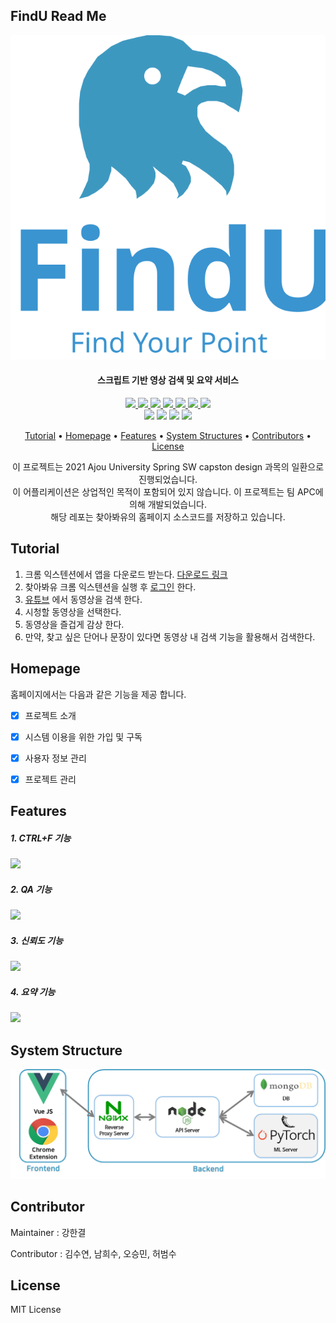 ## FindU Read Me

<p align="center">
    <img src="pics/logo-com.svg"/>
</p>
<h4 align="center">스크립트 기반 영상 검색 및 요약 서비스</h4>
<p align="center">
    <a href="https://github.com/SWCapstone2021/WebPage/actions/workflows/mian.yml">
        <img src="https://github.com/SWCapstone2021/WebPage/actions/workflows/mian.yml/badge.svg"/>
    </a> 
    <a href="https://github.com/SWCapstone2021/WebPage/actions/workflows/dev.yml">
        <img src="https://github.com/SWCapstone2021/WebPage/actions/workflows/dev.yml/badge.svg?branch=dev"/>
    </a>
    <a href="https://github.com/SWCapstone2021/WebPage/actions/workflows/preview.yml">
        <img src="https://github.com/SWCapstone2021/WebPage/actions/workflows/preview.yml/badge.svg?branch=dev"/>
    </a>	
    <a href="https://github.com/SWCapstone2021/WebPage/issues">
        <img src="https://img.shields.io/github/issues/SWCapstone2021/WebPage"/>
    </a>
    <a href="https://github.com/SWCapstone2021/WebPage/pulls">
        <img src="https://img.shields.io/github/forks/SWCapstone2021/WebPage"/>
    </a>
    <a href="https://github.com/SWCapstone2021/WebPage/stargazers">
        <img src="https://img.shields.io/github/stars/SWCapstone2021/WebPage"/>
    </a>
    <a href="https://github.com/SWCapstone2021/WebPage/blob/main/LICENSE">
        <img src="https://img.shields.io/github/license/SWCapstone2021/WebPage"/>
    </a> <br/>
    <img src="https://img.shields.io/badge/Nuxt.js-00C58E?style=flat-square&logo=nuxt.js&logoColor=white"/>
    <img src="https://img.shields.io/badge/Built with Firebase-FFCA28?style=flat-square&logo=Firebase&logoColor=white"/>
    <img src="https://img.shields.io/badge/Vue-4FC08D?style=flat-square&logo=Vue-dot-js&logoColor=white"/>
    <img src="https://img.shields.io/badge/Vuetify-1867C0?style=flat-square&logo=Vuetify&logoColor=white"/>
</p>
<p align="center">
  <a href="#tutorial">Tutorial</a></a> • 
  <a href="#homepage">Homepage</a> •  
  <a href="#features">Features</a> •  
  <a href="#system-structures">System Structures</a> • 
  <a href="#contributors">Contributors</a> • 
  <a href="#license">License</a>
</p>
<p align="center">
    이 프로젝트는 2021 Ajou University Spring SW capston design 과목의 일환으로 진행되었습니다. <br/>
    이 어플리케이션은 상업적인 목적이 포함되어 있지 않습니다. 
    이 프로젝트는 팀 APC에 의해 개발되었습니다.<br/>
    해당 레포는 찾아봐유의 홈페이지 소스코드를 저장하고 있습니다.     
</p>







## Tutorial

1. 크롬 익스텐션에서 앱을 다운로드 받는다. [다운로드 링크](https://github.com/SWCapstone2021/chrome-extension/archive/refs/tags/v0.9.zip)
2. 찾아봐유 크롬 익스텐션을 실행 후 [로그인](https://apcfindu.web.app/) 한다. 
3. [유튜브](https://www.youtube.com) 에서 동영상을 검색 한다.
4. 시청할 동영상을 선택한다.
5. 동영상을 즐겁게 감상 한다.
6. 만약, 찾고 싶은 단어나 문장이 있다면 동영상 내 검색 기능을 활용해서 검색한다.




## Homepage

홈페이지에서는 다음과 같은 기능을 제공 합니다.

- [x] 프로젝트 소개
- [x] 시스템 이용을 위한 가입 및 구독
- [x] 사용자 정보 관리 
- [x] 프로젝트 관리



## Features

<p align="center">
    <h5>1. CTRL+F 기능</h5>
    <img src="https://user-images.githubusercontent.com/31476895/121774518-b91ee800-cbbd-11eb-931a-55070890f54e.gif"/>
	<h5>2. QA 기능</h5>
    <img src="https://user-images.githubusercontent.com/31476895/121774521-bae8ab80-cbbd-11eb-8b42-9b69661e4165.gif"/>
	<h5>3. 신뢰도 기능</h5>
    <img src="https://user-images.githubusercontent.com/31476895/121774525-bd4b0580-cbbd-11eb-843f-144380845ff1.gif"/>
	<h5>4. 요약 기능</h5>
    <img src="https://user-images.githubusercontent.com/31476895/121774528-bf14c900-cbbd-11eb-829b-407745dae1d2.gif"/>
</p>



## System Structure

![systemStructure](pics/systemStructure.png)



## Contributor

Maintainer : 강한결

Contributor : 김수연, 남희수, 오승민, 허범수



## License

MIT License
